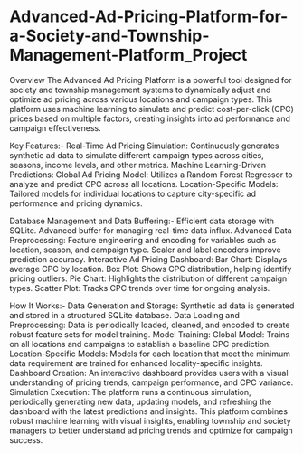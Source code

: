 # Advanced-Ad-Pricing-Platform-for-a-Society-and-Township-Management-Platform_Project
Overview
The Advanced Ad Pricing Platform is a powerful tool designed for society and township management systems to dynamically adjust and optimize ad pricing across various locations and campaign types. This platform uses machine learning to simulate and predict cost-per-click (CPC) prices based on multiple factors, creating insights into ad performance and campaign effectiveness.

Key Features:-
Real-Time Ad Pricing Simulation: Continuously generates synthetic ad data to simulate different campaign types across cities, seasons, income levels, and other metrics.
Machine Learning-Driven Predictions:
Global Ad Pricing Model: Utilizes a Random Forest Regressor to analyze and predict CPC across all locations.
Location-Specific Models: Tailored models for individual locations to capture city-specific ad performance and pricing dynamics.

Database Management and Data Buffering:-
Efficient data storage with SQLite.
Advanced buffer for managing real-time data influx.
Advanced Data Preprocessing:
Feature engineering and encoding for variables such as location, season, and campaign type.
Scaler and label encoders improve prediction accuracy.
Interactive Ad Pricing Dashboard:
Bar Chart: Displays average CPC by location.
Box Plot: Shows CPC distribution, helping identify pricing outliers.
Pie Chart: Highlights the distribution of different campaign types.
Scatter Plot: Tracks CPC trends over time for ongoing analysis.

How It Works:-
Data Generation and Storage: Synthetic ad data is generated and stored in a structured SQLite database.
Data Loading and Preprocessing: Data is periodically loaded, cleaned, and encoded to create robust feature sets for model training.
Model Training:
Global Model: Trains on all locations and campaigns to establish a baseline CPC prediction.
Location-Specific Models: Models for each location that meet the minimum data requirement are trained for enhanced locality-specific insights.
Dashboard Creation: An interactive dashboard provides users with a visual understanding of pricing trends, campaign performance, and CPC variance.
Simulation Execution: The platform runs a continuous simulation, periodically generating new data, updating models, and refreshing the dashboard with the latest predictions and insights.
This platform combines robust machine learning with visual insights, enabling township and society managers to better understand ad pricing trends and optimize for campaign success.
